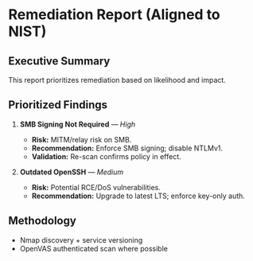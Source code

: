 # Remediation Report (Aligned to NIST)

## Executive Summary
This report prioritizes remediation based on likelihood and impact.

## Prioritized Findings
1. **SMB Signing Not Required** — *High*
   - **Risk:** MITM/relay risk on SMB.
   - **Recommendation:** Enforce SMB signing; disable NTLMv1.
   - **Validation:** Re-scan confirms policy in effect.

2. **Outdated OpenSSH** — *Medium*
   - **Risk:** Potential RCE/DoS vulnerabilities.
   - **Recommendation:** Upgrade to latest LTS; enforce key-only auth.

## Methodology
- Nmap discovery + service versioning
- OpenVAS authenticated scan where possible
